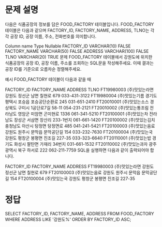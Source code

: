 # 문제 설명
다음은 식품공장의 정보를 담은 FOOD_FACTORY 테이블입니다. FOOD_FACTORY 테이블은 다음과 같으며 FACTORY_ID, FACTORY_NAME, ADDRESS, TLNO는 각각 공장 ID, 공장 이름, 주소, 전화번호를 의미합니다.

Column name	Type	Nullable
FACTORY_ID	VARCHAR(10)	FALSE
FACTORY_NAME	VARCHAR(50)	FALSE
ADDRESS	VARCHAR(100)	FALSE
TLNO	VARCHAR(20)	TRUE
문제
FOOD_FACTORY 테이블에서 강원도에 위치한 식품공장의 공장 ID, 공장 이름, 주소를 조회하는 SQL문을 작성해주세요. 이때 결과는 공장 ID를 기준으로 오름차순 정렬해주세요.

예시
FOOD_FACTORY 테이블이 다음과 같을 때

FACTORY_ID	FACTORY_NAME	ADDRESS	TLNO
FT19980003	(주)맛있는라면	강원도 정선군 남면 칠현로 679	033-431-3122
FT19980004	(주)맛있는기름	경기도 평택시 포승읍 포승공단순환로 245	031-651-2410
FT20010001	(주)맛있는소스	경상북도 구미시 1공단로7길 58-11	054-231-2121
FT20010002	(주)맛있는통조림	전라남도 영암군 미암면 곤미현로 1336	061-341-5210
FT20100001	(주)맛있는차	전라남도 장성군 서삼면 장산리 233-1번지	061-661-1420
FT20100002	(주)맛있는김치	충청남도 아산시 탕정면 탕정면로 485	041-241-5421
FT20100003	(주)맛있는음료	강원도 원주시 문막읍 문막공단길 154	033-232-7630
FT20100004	(주)맛있는국	강원도 평창군 봉평면 진조길 227-35	033-323-6640
FT20110001	(주)맛있는밥	경기도 화성시 팔탄면 가재리 34번지	031-661-1532
FT20110002	(주)맛있는과자	광주광역시 북구 하서로 222	062-211-7759
SQL을 실행하면 다음과 같이 출력되어야 합니다.

FACTORY_ID	FACTORY_NAME	ADDRESS
FT19980003	(주)맛있는라면	강원도 정선군 남면 칠현로 679
FT20100003	(주)맛있는음료	강원도 원주시 문막읍 문막공단길 154
FT20100004	(주)맛있는국	강원도 평창군 봉평면 진조길 227-35

# 정답
SELECT FACTORY_ID, FACTORY_NAME, ADDRESS
FROM FOOD_FACTORY
WHERE ADDRESS LIKE '강원도%'
ORDER BY FACTORY_ID ASC;
